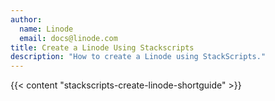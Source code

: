 ```yaml
---
author:
  name: Linode
  email: docs@linode.com
title: Create a Linode Using Stackscripts
description: "How to create a Linode using StackScripts."
---
```


{{< content "stackscripts-create-linode-shortguide" >}}